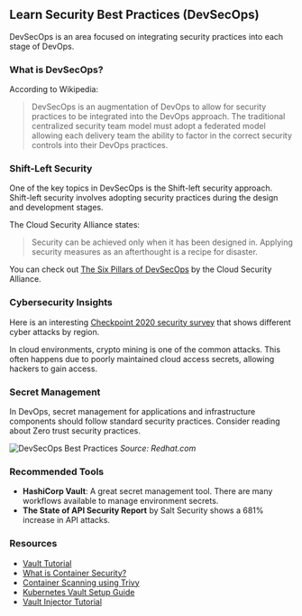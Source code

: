 ## Learn Security Best Practices (DevSecOps)

DevSecOps is an area focused on integrating security practices into each stage of DevOps.

### What is DevSecOps?

According to Wikipedia:

> DevSecOps is an augmentation of DevOps to allow for security practices to be integrated into the DevOps approach. The traditional centralized security team model must adopt a federated model allowing each delivery team the ability to factor in the correct security controls into their DevOps practices.

### Shift-Left Security

One of the key topics in DevSecOps is the Shift-left security approach. Shift-left security involves adopting security practices during the design and development stages.

The Cloud Security Alliance states:

> Security can be achieved only when it has been designed in. Applying security measures as an afterthought is a recipe for disaster.

You can check out [The Six Pillars of DevSecOps](https://cloudsecurityalliance.org/artifacts/the-six-pillars-of-devsecops/) by the Cloud Security Alliance.

### Cybersecurity Insights

Here is an interesting [Checkpoint 2020 security survey](https://www.checkpoint.com/cyber-security/cyber-attack-trends-2020-cyber-security-report/) that shows different cyber attacks by region.

In cloud environments, crypto mining is one of the common attacks. This often happens due to poorly maintained cloud access secrets, allowing hackers to gain access.

### Secret Management

In DevOps, secret management for applications and infrastructure components should follow standard security practices. Consider reading about Zero trust security practices.

![DevSecOps Best Practices](https://example.com/redhat-devsecops-practices.png)
*Source: Redhat.com*

### Recommended Tools

- **HashiCorp Vault**: A great secret management tool. There are many workflows available to manage environment secrets.
- **The State of API Security Report** by Salt Security shows a 681% increase in API attacks.

### Resources

- [Vault Tutorial](https://learn.hashicorp.com/tutorials/vault)
- [What is Container Security?](https://containersecurity.com/)
- [Container Scanning using Trivy](https://github.com/aquasecurity/trivy)
- [Kubernetes Vault Setup Guide](https://kubernetes.io/docs/tasks/inject-data-application/vault-injector/)
- [Vault Injector Tutorial](https://learn.hashicorp.com/tutorials/vault/kubernetes-secret-injection)

